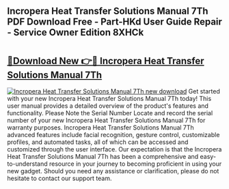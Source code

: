 ## Incropera Heat Transfer Solutions Manual 7Th PDF Download Free - Part-HKd User Guide Repair - Service Owner Edition 8XHCk

# <h2><a href="http://bc77648.oget.top/?id=Incropera+Heat+Transfer+Solutions+Manual+7Th">🔗Download New 👉🔴 Incropera Heat Transfer Solutions Manual 7Th</a></h2>

[![Incropera Heat Transfer Solutions Manual 7Th new download](https://i.imgur.com/5g1atiW.png)](http://bc77648.oget.top/?id=Incropera+Heat+Transfer+Solutions+Manual+7Th)
Get started with your new Incropera Heat Transfer Solutions Manual 7Th today! This user manual provides a detailed overview of the product's features and functionality. Please Note the Serial Number Locate and record the serial number of your new Incropera Heat Transfer Solutions Manual 7Th for warranty purposes. Incropera Heat Transfer Solutions Manual 7Th advanced features include facial recognition, gesture control, customizable profiles, and automated tasks, all of which can be accessed and customized through the user interface. Our expectation is that the Incropera Heat Transfer Solutions Manual 7Th has been a comprehensive and easy-to-understand resource in your journey to becoming proficient in using your new gadget. Should you need any assistance or clarification, please do not hesitate to contact our support team.
